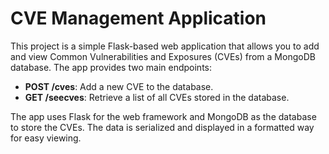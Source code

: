 # CVE Management Application

This project is a simple Flask-based web application that allows you to add and view Common Vulnerabilities and Exposures (CVEs) from a MongoDB database. The app provides two main endpoints:

- **POST /cves**: Add a new CVE to the database.
- **GET /seecves**: Retrieve a list of all CVEs stored in the database.

The app uses Flask for the web framework and MongoDB as the database to store the CVEs. The data is serialized and displayed in a formatted way for easy viewing.
